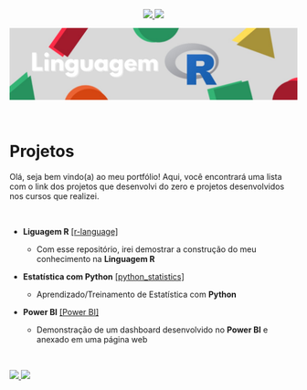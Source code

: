 <p align="center">
  <a href="https://github.com/enzodelcompare">
    <img src="https://img.shields.io/badge/criador-enzodelcompare-yellowgreen">
  </a>
  
  <a href="https://enzodelcompare.github.io/" alt="Contributors">
    <img src="https://img.shields.io/badge/site-enzodelcompare-lightgrey" />
  </a>
</p>

![Enzo Delcompare](https://github.com/enzodelcompare/enzodelcompare/blob/master/imagens/linguagem_r.jpeg)

<br>

# Projetos

Olá, seja bem vindo(a) ao meu portfólio! Aqui, você encontrará uma lista com o link dos projetos que desenvolvi do zero e projetos desenvolvidos nos cursos que realizei.

<br>

- **Liguagem R** <a href="https://github.com/enzodelcompare/r-language">[r-language]</a>
    - Com esse repositório, irei demostrar a construção do meu conhecimento na **Linguagem R**

- **Estatística com Python** <a href="https://github.com/enzodelcompare/python_statistics">[python_statistics]</a>
    - Aprendizado/Treinamento de Estatística com **Python**

- **Power BI** <a href="https://github.com/enzodelcompare/meupowerbi.github.io">[Power BI]</a>
    - Demonstração de um dashboard desenvolvido no **Power BI** e anexado em uma página web

<br>

<p>
  <a href="https://www.linkedin.com/in/enzodelcompare/">
    <img src="https://img.shields.io/badge/linkedin-enzodelcompare-blue">
  </a>
  
  <a href="https://github.com/enzodelcompare/enzodelcompare/blob/master/cv/cv_enzodelcompare.pdf">
    <img src="https://img.shields.io/badge/curr%C3%ADculo-enzodelcompare-red">
  </a>
</p>
